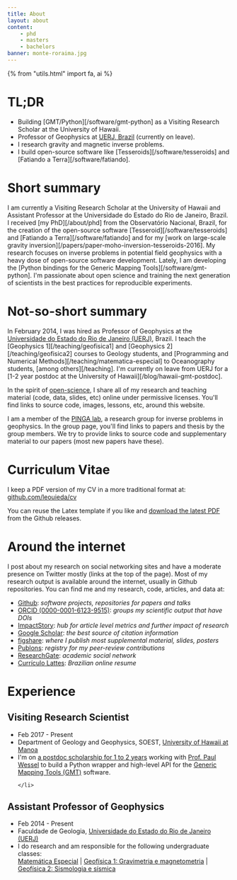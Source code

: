 ```yaml
---
title: About
layout: about
content:
    - phd
    - masters
    - bachelors
banner: monte-roraima.jpg
---
```


{% from "utils.html" import fa, ai %}

# TL;DR

* Building [GMT/Python][/software/gmt-python] as a Visiting Research Scholar at
  the University of Hawaii.
* Professor of Geophysics at [UERJ, Brazil](http://www.uerj.br/) (currently on
  leave).
* I research gravity and magnetic inverse problems.
* I build open-source software like [Tesseroids][/software/tesseroids] and
  [Fatiando a Terra][/software/fatiando].

# Short summary

I am currently a Visiting Research Scholar at the University of Hawaii and
Assistant Professor at the Universidade do Estado do Rio de Janeiro, Brazil.
I received [my PhD][/about/phd] from the Observatório Nacional, Brazil, for the
creation of the open-source software [Tesseroid][/software/tesseroids] and
[Fatiando a Terra][/software/fatiando] and for my
[work on large-scale gravity inversion][/papers/paper-moho-inversion-tesseroids-2016].
My research focuses on inverse problems in potential field
geophysics with a heavy dose of open-source software development.
Lately,
I am developing the
[Python bindings for the Generic Mapping Tools][/software/gmt-python].
I'm passionate about open science and training the next generation of
scientists in the best practices for reproducible experiments.

# Not-so-short summary

In February 2014, I was hired as
Professor of Geophysics at the
[Universidade do Estado do Rio de Janeiro (UERJ)](http://www.uerj.br),
Brazil.
I teach the [Geophysics 1][/teaching/geofisica1] and
[Geophysics 2][/teaching/geofisica2] courses to Geology students,
and [Programming and Numerical Methods][/teaching/matematica-especial] to
Oceanography students, [among others][/teaching].
I'm currently on leave from UERJ for a
[1-2 year postdoc at the University of Hawaii][/blog/hawaii-gmt-postdoc].

In the spirit of
[open-science](https://en.wikipedia.org/wiki/Open_science),
I share all of my research and
teaching material
(code, data, slides, etc)
online under permissive licenses.
You'll find links to source code, images, lessons, etc, around this
website.

I am a member of the
[PINGA lab](http://www.pinga-lab.org),
a research group for inverse problems in geophysics.
In the group page, you'll find links to papers and thesis by the group members.
We try to provide links to source code and supplementary material to our
papers (most new papers have these).


# Curriculum Vitae

I keep a PDF version of my CV in a more traditional format at:
[github.com/leouieda/cv](https://github.com/leouieda/cv)

You can reuse the Latex template if you like
and [download the latest PDF](https://github.com/leouieda/cv/releases/latest)
from the Github releases.


# Around the internet

I post about my research on social networking sites and have a moderate
presence on Twitter mostly (links at the top of the page).
Most of my research output is available around the internet, usually in Github
repositories.
You can find me and my research, code, articles, and data at:

<ul class="fa-ul">

<li><i class="fa-li fa fa-github fa-fw"></i>
<a href="https://github.com/leouieda">Github</a>:
<em>software projects, repositories for papers and talks</em>
</li>

<li><i class="fa-li ai ai-orcid fa-fw"></i>
<a href="http://orcid.org/0000-0001-6123-9515">ORCID (0000-0001-6123-9515)</a>:
<em>groups my scientific output that have DOIs</em>
</li>

<li><i class="fa-li ai ai-impactstory fa-fw"></i>
<a href="https://impactstory.org/u/0000-0001-6123-9515">ImpactStory</a>:
<em>hub for article level metrics and further impact of research</em>
</li>

<li><i class="fa-li ai ai-google-scholar fa-fw"></i>
<a href="http://scholar.google.com.br/citations?user=qfmPrUEAAAAJ">Google Scholar</a>:
<em>the best source of citation information</em>
</li>

<li><i class="fa-li ai ai-figshare fa-fw"></i>
<a href="http://figshare.com/authors/Leonardo%20Uieda/97471">figshare</a>:
<em>where I publish most supplemental material, slides, posters</em>
</li>

<li><i class="fa-li ai ai-publons fa-fw"></i>
<a href="https://publons.com/a/1328468/">Publons</a>:
<em>registry for my peer-review contributions</em>
</li>

<li><i class="fa-li ai ai-researchgate fa-fw"></i>
<a href="https://www.researchgate.net/profile/Leonardo_Uieda">ResearchGate</a>:
<em>academic social network</em>
</li>

<li><i class="fa-li fa fa-flask fa-fw"></i>
<a href="http://lattes.cnpq.br/8939551682050504">Currículo Lattes</a>:
<em>Brazilian online resume</em>
</li>

</ul>


# Experience

## Visiting Research Scientist

<ul class="fa-ul">
    <li><i class="fa-li fa fa-calendar fa-fw"></i>
        Feb 2017 - Present
    </li>
    <li><i class="fa-li fa fa-university fa-fw"></i>
        Department of Geology and Geophysics, SOEST,
        <a href="http://www.soest.hawaii.edu/GG/index.html">University of
        Hawaii at Manoa</a>
    </li>
    <li><i class="fa-li fa fa-info-circle fa-fw"></i>
        I'm on <a href="/blog/hawaii-gmt-postdoc.html">a postdoc scholarship
        for 1 to 2 years</a> working with
        <a href="http://www.soest.hawaii.edu/wessel/">Prof. Paul Wessel</a>
        to build a Python wrapper and high-level API for the
        <a href="http://gmt.soest.hawaii.edu/">Generic Mapping Tools (GMT)</a>
        software.

    </li>
</ul>

## Assistant Professor of Geophysics

<ul class="fa-ul">
    <li><i class="fa-li fa fa-calendar fa-fw"></i>
        Feb 2014 - Present
    </li>
    <li><i class="fa-li fa fa-university fa-fw"></i>
        Faculdade de Geologia,
        <a href="http://www.uerj.br">Universidade do Estado do Rio de Janeiro (UERJ)</a>
    </li>
    <li><i class="fa-li fa fa-info-circle fa-fw"></i>
        I do research and am responsible for the following undergraduate classes:
        <br>
        <a href="/teaching/matematica-especial.html">Matemática Especial</a> |
        <a href="/teaching/geofisica1.html">Geofísica 1: Gravimetria e magnetometria</a> |
        <a href="/teaching/geofisica2.html">Geofísica 2: Sismologia e sísmica</a>
    </li>
</ul>
